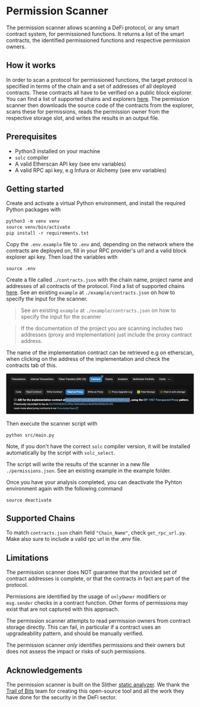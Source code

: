 # Permission Scanner

The permission scanner allows scanning a DeFi protocol, or any smart contract system, for permissioned functions. It returns a list of the smart contracts, the identified permissioned functions and respective permission owners.

## How it works

In order to scan a protocol for permissioned functions, the target protocol is specified in terms of the chain and a set of addresses of all deployed contracts. These contracts all have to be verified on a public block explorer. You can find a list of supported chains and explorers [here](#supported-chains). The permission scanner then downloads the source code of the contracts from the explorer, scans these for permissions, reads the permission owner from the respective storage slot, and writes the results in an output file.

## Prerequisites

- Python3 installed on your machine
- `solc` compiler
- A valid Etherscan API key (see env variables)
- A valid RPC api key, e.g Infura or Alchemy (see env variables)

## Getting started

Create and activate a virtual Python environment, and install the required Python packages with

```shell
python3 -m venv venv
source venv/bin/activate
pip install -r requirements.txt
```

Copy the `.env.example` file to `.env` and, depending on the network where the contracts are deployed on, fill in your RPC provider's url and a valid block explorer api key. Then load the variables with

```shell
source .env
```

Create a file called `./contracts.json` with the chain name, project name and addresses of all contracts of the protocol. Find a list of supported chains [here](#supported-chains). See an existing `example` at `./example/contracts.json` on how to specify the input for the scanner.

> See an existing `example` at `./example/contracts.json` on how to specify the input for the scanner

> If the documentation of the project you are scanning includes two addresses (proxy and implementation) just include the proxy contract address.

The name of the implementation contract can be retrieved e.g on etherscan, when clicking on the address of the implementation and check the contracts tab of this.

![Etherscan](example/etherscan.png)

Then execute the scanner script with

```shell
python src/main.py
```

Note, if you don't have the correct `solc` compiler version, it will be installed automatically by the script with `solc_select`.

The script will write the results of the scanner in a new file `./permissions.json`. See an existing example in the example folder.

Once you have your analysis completed, you can deactivate the Pyhton environment again with the following command

```shell
source deactivate
```

## Supported Chains

To match `contracts.json` chain field `"Chain_Name"`, check `get_rpc_url.py`. Make also sure to include a valid rpc url in the .env file.

## Limitations

The permission scanner does NOT guarantee that the provided set of contract addresses is complete, or that the contracts in fact are part of the protocol.

Permissions are identified by the usage of `onlyOwner` modifiers or `msg.sender` checks in a contract function. Other forms of permissions may exist that are not captured with this approach.

The permission scanner attempts to read permission owners from contract storage directly. This can fail, in particular if a contract uses an upgradeability pattern, and should be manually verified.

The permission scanner _only_ identifies permissions and their owners but does not assess the impact or risks of such permissions.

## Acknowledgements

The permission scanner is built on the Slither [static analyzer](https://github.com/crytic/slither). We thank the [Trail of Bits](https://www.trailofbits.com/) team for creating this open-source tool and all the work they have done for the security in the DeFi sector.

